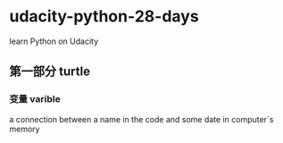 # udacity-python-28-days
learn Python on Udacity

##	第一部分  turtle

###	变量  varible

a connection between a name in the code and some date in computer`s memory

